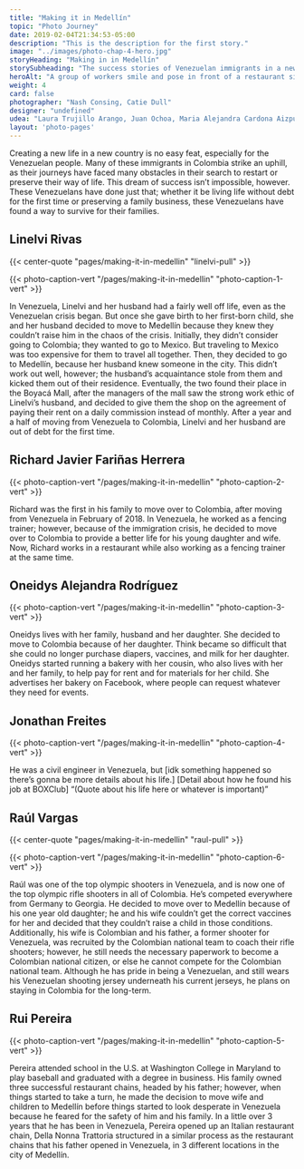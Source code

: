 ```yaml
---
title: "Making it in Medellín"
topic: "Photo Journey"
date: 2019-02-04T21:34:53-05:00
description: "This is the description for the first story."
image: "../images/photo-chap-4-hero.jpg"
storyHeading: "Making in in Medellín"
storySubheading: "The success stories of Venezuelan immigrants in a new country"
heroAlt: "A group of workers smile and pose in front of a restaurant sign that reads 'Della Nonna'"
weight: 4
card: false
photographer: "Nash Consing, Catie Dull"
designer: "undefined"
udea: "Laura Trujillo Arango, Juan Ochoa, Maria Alejandra Cardona Aizpurua"
layout: 'photo-pages'
---
```


Creating a new life in a new country is no easy feat, especially for the Venezuelan people. Many of these immigrants in Colombia strike an uphill, as their journeys have faced many obstacles in their search to restart or preserve their way of life. This dream of success isn’t impossible, however. These Venezuelans have done just that; whether it be living life without debt for the first time or preserving a family business, these Venezuelans have found a way to survive for their families.

<div class="photo__line"></div>

<h2 class="photo__subhead flex">Linelvi Rivas</h2>

{{< center-quote "pages/making-it-in-medellin" "linelvi-pull" >}}

{{< photo-caption-vert "/pages/making-it-in-medellin" "photo-caption-1-vert" >}}

In Venezuela, Linelvi and her husband had a fairly well off life, even as the Venezuelan crisis began. But once she gave birth to her first-born child, she and her husband decided to move to Medellín because they knew they couldn’t raise him in the chaos of the crisis. Initially, they didn’t consider going to Colombia; they wanted to go to Mexico. But traveling to Mexico was too expensive for them to travel all together. Then, they decided to go to Medellín, because her husband knew someone in the city. This didn’t work out well, however; the husband’s acquaintance stole from them and kicked them out of their residence. Eventually, the two found their place in the Boyacá Mall, after the managers of the mall saw the strong work ethic of Linelvi’s husband, and decided to give them the shop on the agreement of paying their rent on a daily commission instead of monthly. After a year and a half of moving from Venezuela to Colombia, Linelvi and her husband are out of debt for the first time.

<div class="photo__line"></div>

<h2 class="photo__subhead flex">Richard Javier Fariñas Herrera</h2>

{{< photo-caption-vert "/pages/making-it-in-medellin" "photo-caption-2-vert" >}}

Richard was the first in his family to move over to Colombia, after moving from Venezuela in February of 2018. In Venezuela, he worked as a fencing trainer; however, because of the immigration crisis, he decided to move over to Colombia to provide a better life for his young daughter and wife. Now, Richard works in a restaurant while also working as a fencing trainer at the same time.

<div class="photo__line"></div>

<h2 class="photo__subhead flex">Oneidys Alejandra Rodríguez</h2>

{{< photo-caption-vert "/pages/making-it-in-medellin" "photo-caption-3-vert" >}}

Oneidys lives with her family, husband and her daughter. She decided to move to Colombia because of her daughter. Think became so difficult that she could no longer purchase diapers, vaccines, and milk for her daughter. Oneidys started running a bakery with her cousin, who also lives with her and her family, to help pay for rent and for materials for her child. She advertises her bakery on Facebook, where people can request whatever they need for events.

<div class="photo__line"></div>

<h2 class="photo__subhead flex">Jonathan Freites</h2>

{{< photo-caption-vert "/pages/making-it-in-medellin" "photo-caption-4-vert" >}}

He was a civil engineer in Venezuela, but [idk something happened so there’s gonna be more details about his life.] [Detail about how he found his job at BOXClub] “(Quote about his life here or whatever is important)”

<div class="photo__line"></div>

<h2 class="photo__subhead flex">Raúl Vargas</h2>

{{< center-quote "pages/making-it-in-medellin" "raul-pull" >}}

{{< photo-caption-vert "/pages/making-it-in-medellin" "photo-caption-6-vert" >}}

Raúl was one of the top olympic shooters in Venezuela, and is now one of the top olympic rifle shooters in all of Colombia. He’s competed everywhere from Germany to Georgia. He decided to move over to Medellín because of his one year old daughter; he and his wife couldn’t get the correct vaccines for her and decided that they couldn’t raise a child in those conditions. Additionally, his wife is Colombian and his father, a former shooter for Venezuela, was recruited by the Colombian national team to coach their rifle shooters; however, he still needs the necessary paperwork to become a Colombian national citizen, or else he cannot compete for the Colombian national team. Although he has pride in being a Venezuelan, and still wears his Venezuelan shooting jersey underneath his current jerseys, he plans on staying in Colombia for the long-term.

<div class="photo__line"></div>

<h2 class="photo__subhead flex">Rui Pereira</h2>

{{< photo-caption-vert "/pages/making-it-in-medellin" "photo-caption-5-vert" >}}

Pereira attended school in the U.S. at Washington College in Maryland to play baseball and graduated with a degree in business. His family owned three successful restaurant chains, headed by his father; however, when things started to take a turn, he made the decision to move wife and children to Medellín before things started to look desperate in Venezuela because he feared for the safety of him and his family. In a little over 3 years that he has been in Venezuela, Pereira opened up an Italian restaurant chain, Della Nonna Trattoria structured in a similar process as the restaurant chains that his father opened in Venezuela, in 3 different locations in the city of Medellín.